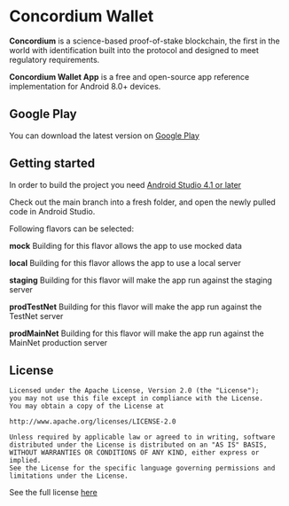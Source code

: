 # Concordium Wallet


**Concordium** is a science-based proof-of-stake blockchain, the first in the world with identification built into the protocol and designed to meet regulatory requirements.

**Concordium Wallet App** is a free and open-source app reference implementation for Android 8.0+ devices. 

## Google Play
You can download the latest version on [Google Play](https://play.google.com/store/apps/details?id=software.concordium.mobilewallet.seedphrase.mainnet) 

## Getting started
In order to build the project you need [Android Studio 4.1 or later](https://developer.android.com/studio) 

Check out the main branch into a fresh folder, and open the newly pulled code in Android Studio. 

Following flavors can be selected:

**mock**
Building for this flavor allows the app to use mocked data

**local**
Building for this flavor allows the app to use a local server

**staging**
Building for this flavor will make the app run against the staging server

**prodTestNet**
Building for this flavor will make the app run against the TestNet server

**prodMainNet**
Building for this flavor will make the app run against the MainNet production server


## License
```
Licensed under the Apache License, Version 2.0 (the "License");
you may not use this file except in compliance with the License.
You may obtain a copy of the License at

http://www.apache.org/licenses/LICENSE-2.0

Unless required by applicable law or agreed to in writing, software
distributed under the License is distributed on an "AS IS" BASIS,
WITHOUT WARRANTIES OR CONDITIONS OF ANY KIND, either express or implied.
See the License for the specific language governing permissions and
limitations under the License.
```
See the full license [here](LICENSE-APACHE.txt)
